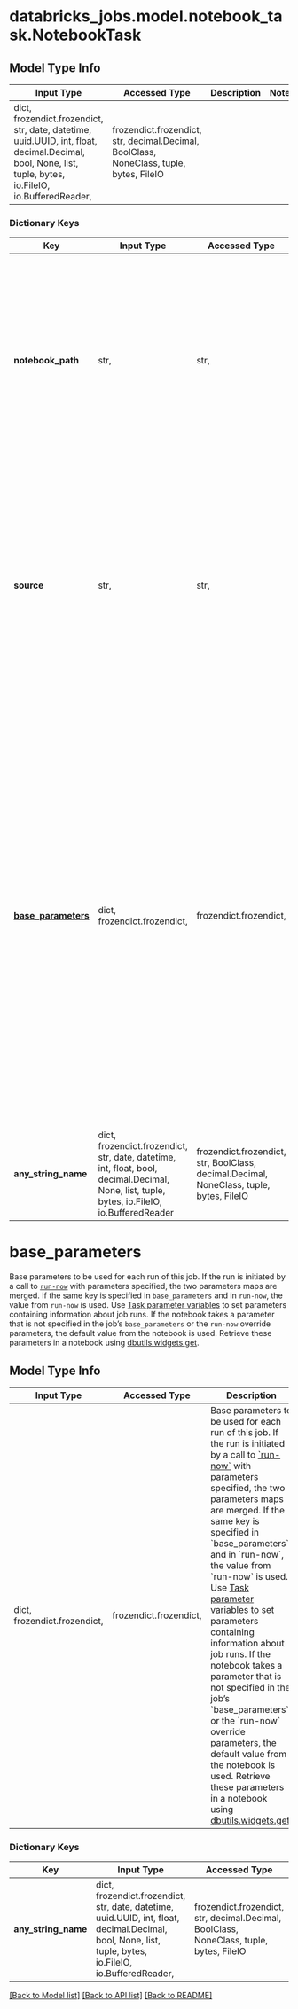 # databricks_jobs.model.notebook_task.NotebookTask

## Model Type Info
Input Type | Accessed Type | Description | Notes
------------ | ------------- | ------------- | -------------
dict, frozendict.frozendict, str, date, datetime, uuid.UUID, int, float, decimal.Decimal, bool, None, list, tuple, bytes, io.FileIO, io.BufferedReader,  | frozendict.frozendict, str, decimal.Decimal, BoolClass, NoneClass, tuple, bytes, FileIO |  | 

### Dictionary Keys
Key | Input Type | Accessed Type | Description | Notes
------------ | ------------- | ------------- | ------------- | -------------
**notebook_path** | str,  | str,  | The path of the notebook to be run in the Azure Databricks workspace or remote repository. For notebooks stored in the Databricks workspace, the path must be absolute and begin with a slash. For notebooks stored in a remote repository, the path must be relative. This field is required. | 
**source** | str,  | str,  | Optional location type of the notebook. When set to &#x60;WORKSPACE&#x60;, the notebook will be retrieved from the local Azure Databricks workspace. When set to &#x60;GIT&#x60;, the notebook will be retrieved from a Git repository defined in &#x60;git_source&#x60;. If the value is empty, the task will use &#x60;GIT&#x60; if &#x60;git_source&#x60; is defined and &#x60;WORKSPACE&#x60; otherwise. | [optional] must be one of ["WORKSPACE", "GIT", ] 
**[base_parameters](#base_parameters)** | dict, frozendict.frozendict,  | frozendict.frozendict,  | Base parameters to be used for each run of this job. If the run is initiated by a call to [&#x60;run-now&#x60;](https://docs.microsoft.com/azure/databricks/dev-tools/api/latest/jobs#operation/JobsRunNow) with parameters specified, the two parameters maps are merged. If the same key is specified in &#x60;base_parameters&#x60; and in &#x60;run-now&#x60;, the value from &#x60;run-now&#x60; is used.  Use [Task parameter variables](https://docs.microsoft.com/azure/databricks/jobs#parameter-variables) to set parameters containing information about job runs.  If the notebook takes a parameter that is not specified in the job’s &#x60;base_parameters&#x60; or the &#x60;run-now&#x60; override parameters, the default value from the notebook is used.  Retrieve these parameters in a notebook using [dbutils.widgets.get](https://docs.microsoft.com/azure/databricks/dev-tools/databricks-utils#dbutils-widgets). | [optional] 
**any_string_name** | dict, frozendict.frozendict, str, date, datetime, int, float, bool, decimal.Decimal, None, list, tuple, bytes, io.FileIO, io.BufferedReader | frozendict.frozendict, str, BoolClass, decimal.Decimal, NoneClass, tuple, bytes, FileIO | any string name can be used but the value must be the correct type | [optional]

# base_parameters

Base parameters to be used for each run of this job. If the run is initiated by a call to [`run-now`](https://docs.microsoft.com/azure/databricks/dev-tools/api/latest/jobs#operation/JobsRunNow) with parameters specified, the two parameters maps are merged. If the same key is specified in `base_parameters` and in `run-now`, the value from `run-now` is used.  Use [Task parameter variables](https://docs.microsoft.com/azure/databricks/jobs#parameter-variables) to set parameters containing information about job runs.  If the notebook takes a parameter that is not specified in the job’s `base_parameters` or the `run-now` override parameters, the default value from the notebook is used.  Retrieve these parameters in a notebook using [dbutils.widgets.get](https://docs.microsoft.com/azure/databricks/dev-tools/databricks-utils#dbutils-widgets).

## Model Type Info
Input Type | Accessed Type | Description | Notes
------------ | ------------- | ------------- | -------------
dict, frozendict.frozendict,  | frozendict.frozendict,  | Base parameters to be used for each run of this job. If the run is initiated by a call to [&#x60;run-now&#x60;](https://docs.microsoft.com/azure/databricks/dev-tools/api/latest/jobs#operation/JobsRunNow) with parameters specified, the two parameters maps are merged. If the same key is specified in &#x60;base_parameters&#x60; and in &#x60;run-now&#x60;, the value from &#x60;run-now&#x60; is used.  Use [Task parameter variables](https://docs.microsoft.com/azure/databricks/jobs#parameter-variables) to set parameters containing information about job runs.  If the notebook takes a parameter that is not specified in the job’s &#x60;base_parameters&#x60; or the &#x60;run-now&#x60; override parameters, the default value from the notebook is used.  Retrieve these parameters in a notebook using [dbutils.widgets.get](https://docs.microsoft.com/azure/databricks/dev-tools/databricks-utils#dbutils-widgets). | 

### Dictionary Keys
Key | Input Type | Accessed Type | Description | Notes
------------ | ------------- | ------------- | ------------- | -------------
**any_string_name** | dict, frozendict.frozendict, str, date, datetime, uuid.UUID, int, float, decimal.Decimal, bool, None, list, tuple, bytes, io.FileIO, io.BufferedReader,  | frozendict.frozendict, str, decimal.Decimal, BoolClass, NoneClass, tuple, bytes, FileIO | any string name can be used but the value must be the correct type | [optional]

[[Back to Model list]](../../README.md#documentation-for-models) [[Back to API list]](../../README.md#documentation-for-api-endpoints) [[Back to README]](../../README.md)

